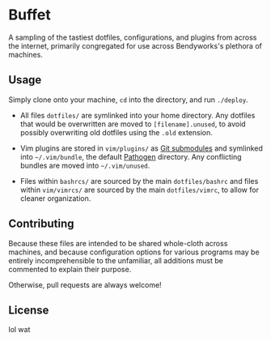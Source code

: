 # Buffet

A sampling of the tastiest dotfiles, configurations, and plugins from
across the internet, primarily congregated for use across Bendyworks's
plethora of machines.

## Usage

Simply clone onto your machine, `cd` into the directory, and run
`./deploy`.

- All files `dotfiles/` are symlinked into your home directory. Any
  dotfiles that would be overwritten are moved to `[filename].unused`,
  to avoid possibly overwriting old dotfiles using the `.old` extension.

- Vim plugins are stored in `vim/plugins/` as [Git submodules][1] and
  symlinked into `~/.vim/bundle`, the default [Pathogen][2] directory. Any
  conflicting bundles are moved into `~/.vim/unused`.

  [1]: http://git-scm.com/book/en/v2/Git-Tools-Submodules
  [2]: https://github.com/tpope/vim-pathogen

- Files within `bashrcs/` are sourced by the main `dotfiles/bashrc` and
  files within `vim/vimrcs/` are sourced by the main `dotfiles/vimrc`, to
  allow for cleaner organization.

## Contributing

Because these files are intended to be shared whole-cloth across machines,
and because configuration options for various programs may be entirely
incomprehensible to the unfamiliar, all additions must be commented to
explain their purpose.

Otherwise, pull requests are always welcome!

## License

lol wat
